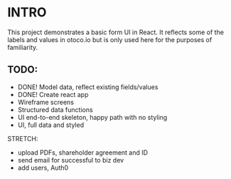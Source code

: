 # INTRO
This project demonstrates a basic form UI in React. It reflects some of the labels and values in otoco.io but is only used here for the purposes of familiarity.

## TODO:
- DONE! Model data, reflect existing fields/values
- DONE! Create react app
- Wireframe screens
- Structured data functions
- UI end-to-end skeleton, happy path with no styling
- UI, full data and styled

STRETCH:
- upload PDFs, shareholder agreement and ID
- send email for successful to biz dev
- add users, Auth0